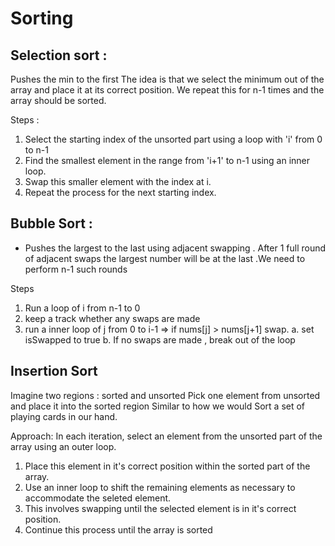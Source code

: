 # Sorting

## Selection sort :
Pushes the min to the first
The idea is that we select the minimum out of the array and place it at its correct position.  We repeat this for n-1 times and the array should be sorted.

Steps :
1. Select the starting index of the unsorted part using a loop with 'i' from 0 to n-1
2. Find the smallest element in the range from 'i+1' to n-1 using an inner loop.
3. Swap this smaller element with the index at i.
4. Repeat the process for the next starting index.

## Bubble Sort :

- Pushes the largest to the last using adjacent swapping  . After 1 full round of adjacent swaps the largest number will be at the last .We need to perform n-1 such rounds

Steps 
1. Run a loop of i from n-1 to 0
2. keep a track whether any swaps are made
3. run a inner loop of j from 0 to i-1 => if nums[j] > nums[j+1] swap. 
    a. set isSwapped to true
    b. If no swaps are made , break out of the loop

## Insertion Sort 
Imagine two regions : sorted and unsorted
Pick one element from unsorted and place it into the sorted region
Similar to how we would Sort a set of playing cards in our hand. 

Approach:
In each iteration,  select an element from the unsorted part of the array using an outer loop.

1. Place this element in it's correct position within the sorted part of the array. 
2. Use an inner loop to shift the remaining elements as necessary to accommodate the seleted element. 
3. This involves swapping until the selected element is in it's correct position. 
4. Continue this process until the array is sorted 
